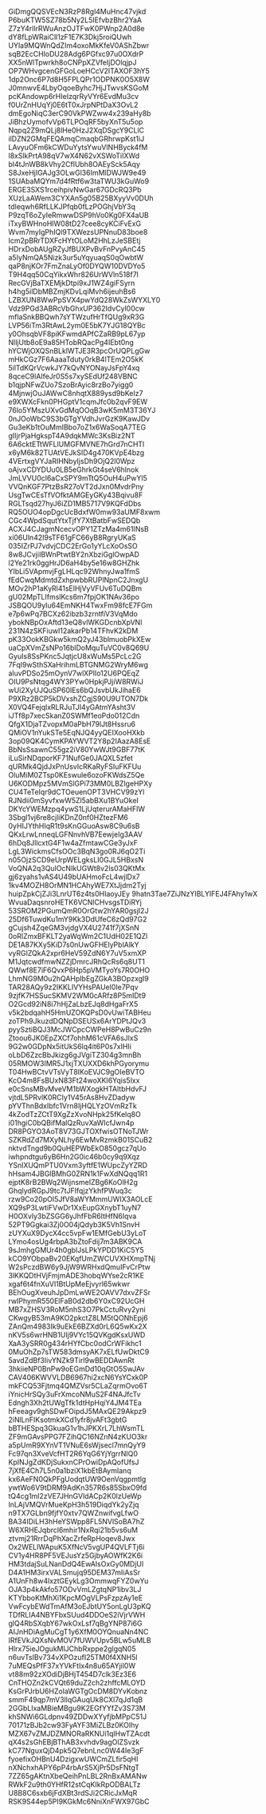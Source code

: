 GiDmgQQSVEcN3RzP8Rgl4MuHnc47vjkd
P6buKTW5SZ78b5Ny2L5IEfvbzBhr2YaA
Z7zY4rllrRWuAnzOJTFwK0PWnp2A0d8e
dY8fLpWRaiCll1zF1E7K3Dkj5roiQUwh
UYla9MQWnQdZIm4oxoMkKfeV0AShZbwr
sqB2EcCHloDU28Adg6PGfxc97u0OXdrP
XX5nWlTpwrkh8oCNPpXZVfeIjDOlqjpJ
OP7WHvgcenGFGoLoeHCcV2ITAXOF3hY5
1dp2Onc6P7d8H5FPLQPr1ODPNK0O5X8W
J0mnwvE4LbyOqoeByhc7HjJTwvsKSGoM
pcKAndowp6rHIeIzqrRyVYr6EvdMu3cv
f0UrZnHUqYj0E6tT0xJrpNPtDaX3OvL2
dmEgoNiqC3erC90VkPWZww4x239aHy8b
JiBhzUymofvVp6TLPOqRF5byXnT5u5op
Nqpq2Z9mQLj8lHe0HzJ2XqDSgcY9CLlC
ilDZN2GMqFEQAmqCmaqbGRhrwpKst1iJ
LAvyuOFm6kCWDuYytsYwuVlNHByck4fM
l8xSlkPrtA98qV7wX4N62vXSWoTiIXWd
bl4tJnWB8kVhy2CflUbh8OAEySck5Aqy
S8JxeHjIGAJg3OLwGl36ImMlDWJW9e49
1SUAbaMQYm7d4fRtf6w3taTWU3kGuWo9
ERGE3SXS1rceihpivNwGar67GDcRQ3Pb
XUzLaAWem3CYXAn5g05B25BXyyVv0DUh
tdleqwh6RfLLKJPfqb0fLzPOGhjVbY3q
P9zqT6oZyIeRmwwDSP9hVo0Kg0FX4aUB
iTxyBWHnoHIW08tD27cee8cyKCiFvExG
Wvm7myIgPhIQl9TXWezsUPNnuD83boe8
Icm2pBRrTDXFcHYtOLoM2HhLzJeSBEtj
HDrxDobAUgRZyJfBUXPvBvFnPvyAnC45
a5IyNmQA5Nizk3ur5uYqyuaqS0qOwbtW
qaP8njKOr7FmZnaLyOf0DYQW10DVDYo5
T9H4qq50CqYikxWhr826UrWVln518f7l
RecGVjBaTXEMjkDtpi9xJ1WZ4giFSyrn
h4hg5ilDbMBZmjKDvLqiMvh6ijeuhBs6
LZBXUN8WwPpSVX4pwYdQ28WkZsWYXLY0
Vdz9PGd3ABRcVbGhxUP362IdvCyl00cw
mflaSnkBBQwh7sYTWzufHrTfQUg9xR3G
LVP56iTm3RtAwL2ym0E5bK7YJG18QYBc
y0OhsqbVF8piKFwmdAPfCZaRB9pL67yp
NlljUtb8oE9a85HTobRQacPg4IEbt0ng
hYCWjOXQSnBLklWTJE3R3pcOrUQPLgGw
mHkCGz7F6AaaaTduty0rkB4lTEm2O5kK
5ilTdKQrVcwkJY7kQvNYONayJsFpY4xq
8qceC9lAIfeJr0S5s7xySEdUf248VBNC
b1qjpNFwZUo7SzoBrAyic8rzBo7yigg0
4MjnwjOuJAWwC8nhqtX889ysd9bKeIz7
e9XWXcFkn0PHGptV1cqmJfc0b2qvF9EW
76lo5YMszUXvGdMqOOqB3wK5mM3T36YJ
0nJOoWbC9S3bGTgYVdhJvrGzK9KawJDv
Gu3eKb1tOuMmIBbo7oZ1x6WaSoqA7TEG
gIIjrPjaHgkspT4A9dqkMWc3KsBiz2NT
6A6cktETtWFLlUMGFMVNE7hGrd7nCHTl
x6yM6k82TUAtVEJkSID4g470KVpE4bzg
4VErtxgVYJaRIHNbyIjsDh9OjQ2l0Wpz
oAjvxCDYDUu0LB5eGhrkGt4seV6hlnok
JmLVVU0cl6aCxSPY9mTtQ5OuH4uPwYl5
VVQnKGF7PtzBsR27oVT2dJxn0MvdrPny
UsgTwCEsTfVOfktAMGEyGKy43Bqivu8F
RGLTsqd27hyJ6iZD1MB5717V9KQFdDbs
RQ5OUO4opDgcUcBdxfW0mw93aUMF8xwm
CGc4WpdSqutYtxTjfY7XtBatbFwSEDQb
ACXJ4CJagmNcecvOPY1ZTzMa4m61INsB
xi06Uln42I9sTF61gFC66yB8RgryUKaS
035IZrPJ7vdvjCDC2ErGo1yYLcXoOsSO
8w8JCvjiIBWnPtwtBY2nXbziGglOwpAD
l2Ye21rk0ggHrJD6aH4by5e16w8GHZhk
YIbLi5VApmvjFgLHLqc92WhnyJwa1fmS
fEdCwqMdmtdZxhpwbbRUPlNpnC2JnxgU
MOv2hP1aKyRl41sElHjVyVFUv6TuDQBm
gU02MpTLIfmslKcs6m7fpjOK1NAv36po
JSBQOU9yIu64EmNKH4TwxFm98fcE7FGm
e7p6wPq7BCXz62ibzb3zrntfiV3VqMdo
ybokNBpOxAftd13eQ8vlWKGDcnbXpVNl
231N4zSKFiuwI12akarPb14TFhvK2kDM
pK33OokKBGkw5kmQ2yJ43blmuobPkXEw
uaCpXVmZsNPo16blDoMquTuVC0v8Q69U
GyuIs8SsPKnc5JqtjcU8xWuMs5PcLc2G
7FqI9wSthSXaHrihmLBTGNMG2WryM6wg
aluvPDSo25mOynV7wlXPlIo12U6PQEqZ
OIU9PsNtqg4WY3PYw0HpkjPJjiW8RWiJ
wUi2XyUJQuSP60lEs6bQJsvbUkJihaE6
P9XRz2BCP5kDVxshZCgjS90U9UTON7Dk
X0VQ4FejqlxRLRJuTJI4yGAtmYAsht3V
iJTf8p7xecSkanZ0SWMf1eoPdo012Cdn
QfgX1DjaTZvopxM0aPbH79lJt8Hssru6
QMiOV1nYukSTe5EqNJQ4yyQEIXooHXkb
3op09QK4CymKPAYWVT2Y8p2IAazA8EsE
BbNsSsawnC55gz2iV80YwWJt9GBF77tK
iLuSirNDqporKF71NufGe0JAQXL5zfet
qURMk4QjdJxPnUsvIcRKaRyFSIuFKFUu
OluMiM0ZTsp0KEswule6ozoFKWdsZ5Qe
U6KODMpz5MVmSlGPi73MM0LBZlgeHPXy
CU4TeTeIqr9dCTOeuenOPT3VHCV99zYl
RJNdii0mSyvfxwW5Zl5abBXu1BYuOkeI
DKYcYWEMzpq4ywS1LjUqterurAMaHFlW
3Sbgl1vj6re8cjliKDnZ0nf0HZtezFM6
0yHIJYthHIqR1t9sKnGGuoAsw8C9u6sB
QKxLrwLnneqLGFNnvhVB7EewjeIg3AAV
6hDq8JllcxtG4F1w4aZfmtawCGe3yJxF
LgL3WickmsCfsOOc3BqN3go0RJ6qO2Ti
n05OjzSCD9eUrpWELgksLI0GJL5HBxsN
VoQNA2q3QulOcNIkUGWt8v2ls03QKtMx
gj6zyahs1vAS4U49bUAHmoFcL4wjlDx7
1kv4MOZH8OrMN1HCAhyWE7XtJjdm2Tyj
huipZpkCjZJi3LnrUT6z4ts0HIaoyJEy
9hatn3Tae7ZiJNzYIBLYlFEJ4FAhy1wX
WvuaDaqsnroHETK6VCNlCHvsgsTDiRYj
53SROM2PGumQmR0OrGtw2hYAR0gsjI2J
25Df6TuwdKu1mY9Kk3DdUfeC6zQd97G2
gCujsh4ZqeGM3vjdgVX4U2741f7jXSnN
0oRlZmxBFKLT2yaWqWm2C1UdH02E1QZl
DE1A87KXy5KiD7s0nUwGFHElyPblAlkY
vyRGIZQkA2xpr6HeV59ZdN6Y7uV5xmXP
M1JqtcwdfmwNZZjDmrcJRhQcRs6q8UT1
QWwf8E7iF6QvxP6Hp5pVMTyoYs7R0OHO
LhmNG9M0u2hQAHpIbEgZGkA3BOpzxgI9
TAR28AQy9z2IKKLIVYHsPAUel0Ie7Pqv
9zjfK7HSSucSKMV2WM0cARfz8P5mIDt9
O2Gcd92iN8i7hHjZaLbzEJq8dHgaFrX5
v5k2bdqahH5HmUZOKQPsD0vUwiTABHeu
zoTPh9JkuzdDQNpDSEUSx6ArYDPtJQv3
pyySztiBQJ3McJWCpcCWPeH8PwBuCz9n
Ztoou6JK0EpZXCf7ohhM61cVFA6sJlxS
9G2w0GDpNx5itUkS6lq4it6P0s7xIHIi
oLbD6ZzcBbJkizg6gJVgiTZ304g3mnBh
05RMOW3IMR5J1xjTXUXXD6khPGyorymu
T04HwBCtvVTsVyT8IKoEVJC9gOIeBVTO
KcO4m8FsBUxN83Ft24woXKI6Yqis5lxx
e0cSnsMBvMveVM1bWXogkHTAltbHdvFJ
vjtdL5PRvlK0RCIy1V45rAs8HvZDadyw
pYVThnBdxIbfc1Vrn8IjHQLYzOVmRzTk
4kZodTzZCtT9XgZzXvoNHpk25fKelq8O
i01hgiC0bQBifMalQzRuvXaWIcfJwn4p
DR8PGYO3AoT8V73GJTOXfwisOTNoTJWr
SZKRdZd7MXyNLhy6EwMvRzmkB01SCuB2
nktvdTngd9b0QuHEPWbEkO850gcz7qUo
iwhpndtgu6yB6Hn2G0ic46b0cy9q9Xqz
YSnlXUQmPTU0Vxm3yftfE1WUpcZyYZRD
hHsam4JBGlBMhG0ZRN1k1FwXdNQqq1R1
ejptK8rB2BWq2WijnsmeIZBg6KoOlH2g
GhqlydRGpJ9tc7tJFIfqjzYkhfPWuq3c
rzw9Co20pOI5JfV8aWYMmmUWIX3AOLcE
XQ9sP3LwtiFVwDr1XxEupGXnybT1uyN7
H0OXvly3bZSGG6yJhfFbR6ItHfN6Iqva
52PT9Ggkai3Zj0O04jQdyb3K5Vh1SnvH
zUYXuX9DycX4cc5vpFw1EMfGebU3yLoT
LYmo4osUg4rbpA3bZtoFdij7m3ABK9CA
9sJmhgGMUr4h0gblJsLPkYPDD1KiC5Y5
kCO9YObpaBv20EKqfUmZWCUVXHXmpTNj
W2sPczdBW6y9JjW9WRHxdQmuIFvCrPtw
3lKKQDtHVjFmjmADE3hobqWYse2cR1KE
xgaf6t4fnXuVl1BtUpMeEjvyrl65wkwr
BEhOugXveuhJpDmLwWE2OAVV7dxvZFSr
rwIPhymR550ElFaB0d2db6Y0xC92UcGH
MB7xZHSV3RoM5nhS3O7PkCctuRvy2yni
CKwgyB53mA9KO2pkctZ8LM5tQONhEpj6
ZAnQm4983Ik9uEkE6BZXd0rL6Q5wKx2X
nKV5s6wrHNB1UIj9VYc15QVKgdKsxUWD
XaA3ySRR0g434rHYfCbc0odCrWFikhc1
0MuOhZp7sTW583dmsyAK7xELfUwDktC9
5avdZdBf3IivYNZk9Tirl9wBEDDAwnRt
3hkiieNP0BnPw9oEGmDd10qGtO5SwJAv
CAV406KWVVLDB6967hi2xcN6YsYCxk0P
mkFCQ53Fjtmq4QMZVsr5CLaZqrmOvo6T
iYnicHrSQy3uFrXmcoNMuS2F4NAJfcTv
Edngh3Xh2tUWgTfk1dtHpHqiY4JM4TEa
hFeeagv9ghSDwFOipdJ5MAxQE29Akpz9
2iNlLnFIKsotmkXCd1yfr8jvAFt3gbtG
bBTHESpq3GkuaG1v1hJPKXrL7LhWsmTL
ZF9mGAvsPPG7FZihQC16NZnN4zKUO3kr
a5pUmR9XYnVT1VNuE6sWjsecl7mnQyY9
Fc97qn3XveVcfHT2R6YqG6YjYgrrNIQ0
KpINJgZdKDjSukxnCPrOwiDpAQofUfsJ
7jXfE4Ch7L5n0a1bziX1kbEtBAymIanq
kx6AeFN0QkPFgUodqtUW9OenVqgpmtlg
ywtWo6V9tDRM9AdKn357R6s85SbxO9fd
tQ4cg1ml2zVE7JHnGVldACp2K0lzUeWp
lnLAjVMQVrMueKpH3h519DiqdYk2yZjq
n9TX7GLbn9fjfY0xtv7QWZnwifvgLfwO
BA34IDiLH3hHeYSWpp8FL5NVlSoBA7hZ
W6XRHEJqbrcl6mhir1NxRqi21b5vs6uM
ztvmj21RrrDqPhXacZrfeRpHoqev8Jwx
Ox2WELlWApuK5XfNcV5vgUP4QVLFTj6i
CV1y4HR8PF5VEJusYz5GjbyAOWfK2K6i
HM3tdajSuLNanDdQ4EwAIsOxGy0MDjUl
D4A1HM3irxVALSmujq95DEM37mIiAsSr
A1UnFh8w4lxztGEykLg3OmmwqFYZ0wYu
OJA3p4kAkfo57ODvVmLZgtqNP1ibv3LJ
KTYbboKtMhXi1KpcMOgVLPsFzpzAy1eE
VwFcybEWdTmAfM3oEJbtUY5onLgU3pKQ
TDfRLIA4NBYFbxSUud4DDOeS2iVjrVWH
glQ4RbSXqbY67wkOxLsf7qBgYNP87i6G
AIJnHDiAgMuCgT1y6XfM0OYQnuaNn4NC
IRfEVkJQXsNvMOV7fUWVUpv5BLw5uMLB
Hlrx75ieJOgukMlJChbRxppe2glgqN05
n6uvTsIBv734vXPOzufI25TM0f4XNH5l
7uMEQsPfF37xYVkFtIx4n8u65AYjil0W
vt88m92zXOdiDjBHjT454D7clk3Ez3E6
CnTHOZn2kCVQt69duZ2ch2zhffcMLOYD
KsGrPJrbU6HZoIaWGTgOcDM8DYvKobnz
smmF49qp7mV3llqGAuqUk8CXl7qJd1qB
2GGbLIxaMBieMBgu9K2EGfYYfZv3S73M
khSNWi6GLdpnv49ZDDwXYyfjbMPpC51J
70171zBJb2cw93FyAYF3MiZLBz0KOIhy
MZX67vZMJDZMNORaRKNUi1qlHwTZAcdt
qX4s2sGhEBjBThAB3xvhdv9agOlZSvzk
kC77NguxQjD4pk5Q7ebnLnc0W44Ie3gF
fyoefixOHBnU4DzigxwUWCmZLfir5qHI
nXNchxhAPY6pP4rbArS5XjPr5DsFNtgT
7ZZ65gAKtnXbeQeihPnLBL2RnBxAMANw
RWkF2u9th0YHfR12stCqKIkRpODBALTz
U8B8C6sxb6jFdXBt3rdSJi2CRicJxMqR
RSK9S44ep5PI9KGkMc6NniXnFWX97GbC
